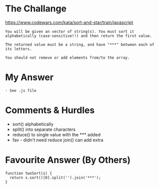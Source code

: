 # The Challange

https://www.codewars.com/kata/sort-and-star/train/javascript

```
You will be given an vector of string(s). You must sort it alphabetically (case-sensitive!!) and then return the first value.

The returned value must be a string, and have "***" between each of its letters.

You should not remove or add elements from/to the array.
```

# My Answer

```
- See .js file
```

# Comments & Hurdles

- sort() alphabetically
- split() into separate characters
- reduce() to single value with the \*\*\* added
- fav - didn't need reduce join() can add extra

# Favourite Answer (By Others)

```
function twoSort(s) {
  return s.sort()[0].split('').join('***');
}
```
